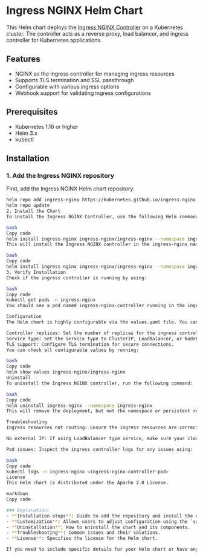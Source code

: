 # Ingress NGINX Helm Chart

This Helm chart deploys the [Ingress NGINX Controller](https://kubernetes.github.io/ingress-nginx/) on a Kubernetes cluster. The controller acts as a reverse proxy, load balancer, and ingress controller for Kubernetes applications.

## Features
- NGINX as the ingress controller for managing ingress resources
- Supports TLS termination and SSL passthrough
- Configurable with various ingress options
- Webhook support for validating ingress configurations

## Prerequisites
- Kubernetes 1.16 or higher
- Helm 3.x
- kubectl

## Installation

### 1. Add the Ingress NGINX repository

First, add the Ingress NGINX Helm chart repository:

```bash
helm repo add ingress-nginx https://kubernetes.github.io/ingress-nginx
helm repo update
2. Install the Chart
To install the Ingress NGINX Controller, use the following Helm command:

bash
Copy code
helm install ingress-nginx ingress-nginx/ingress-nginx --namespace ingress-nginx --create-namespace
This will install the Ingress NGINX controller in the ingress-nginx namespace. If you want to customize the chart configuration, you can create a values.yaml file with your customizations and apply it during installation:

bash
Copy code
helm install ingress-nginx ingress-nginx/ingress-nginx --namespace ingress-nginx --create-namespace -f values.yaml
3. Verify Installation
Check if the ingress controller is running by using:

bash
Copy code
kubectl get pods -n ingress-nginx
You should see a pod named ingress-nginx-controller running in the ingress-nginx namespace.

Configuration
The Helm chart is highly configurable via the values.yaml file. You can specify different parameters to customize the deployment:

Controller replicas: Set the number of replicas for the ingress controller.
Service type: Set the service type to ClusterIP, LoadBalancer, or NodePort for different ingress access.
TLS support: Configure TLS termination for secure connections.
You can check all configurable values by running:

bash
Copy code
helm show values ingress-nginx/ingress-nginx
Uninstall
To uninstall the Ingress NGINX controller, run the following command:

bash
Copy code
helm uninstall ingress-nginx --namespace ingress-nginx
This will remove the deployment, but not the namespace or persistent resources like secrets or ConfigMaps.

Troubleshooting
Ingress resources not routing: Ensure the ingress resources are correctly defined and linked to the right service.

No external IP: If using LoadBalancer type service, make sure your cloud provider supports this type and properly provisioned external IPs.

Pod issues: Inspect the ingress controller logs for any issues using:

bash
Copy code
kubectl logs -n ingress-nginx <ingress-nginx-controller-pod>
License
This Helm chart is distributed under the Apache 2.0 License.

markdown
Copy code

### Explanation:
- **Installation steps**: Guide to add the repository and install the chart.
- **Customization**: Allows users to adjust configuration using the `values.yaml` file.
- **Uninstallation**: How to uninstall the chart and its components.
- **Troubleshooting**: Common issues and their solutions.
- **License**: Specifies the license for the Helm chart.

If you need to include specific details for your Helm chart or have any additional custom configurations, feel free to modify it further.
